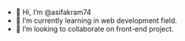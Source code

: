 - 👋 Hi, I’m @asifakram74
- 🌱 I’m currently learning in web development field.
- 💞️ I’m looking to collaborate on front-end project.


<!---
asifakram74/asifakram74 is a ✨ special ✨ repository because its `README.md` (this file) appears on your GitHub profile.
You can click the Preview link to take a look at your changes.
--->
